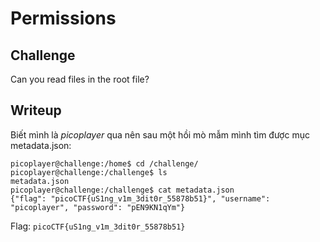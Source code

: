 # **Permissions**
## **Challenge**
Can you read files in the root file?
## **Writeup**
Biết mình là *picoplayer* qua nên sau một hồi mò mẫm mình tìm được mục metadata.json:
```
picoplayer@challenge:/home$ cd /challenge/
picoplayer@challenge:/challenge$ ls
metadata.json
picoplayer@challenge:/challenge$ cat metadata.json 
{"flag": "picoCTF{uS1ng_v1m_3dit0r_55878b51}", "username": "picoplayer", "password": "pEN9KN1qYm"}
```

Flag: `picoCTF{uS1ng_v1m_3dit0r_55878b51}`
